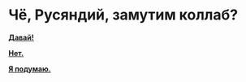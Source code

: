 <html>
<body>

<h1>Чё, Русяндий, замутим коллаб?</h1>

<p><a href="https://rhizomicmaze.github.io/unconsciousprocesses/"><b>Давай!</b></a></p>
<p><a href="https://vk.cc/7oQgCI" target="_blank"><b>Нет.</b></a></p>
<p><a href="https:/vk.cc/7oQA0x" target="_blank"><b>Я подумаю.</b></a></p>

</body>
</html>
